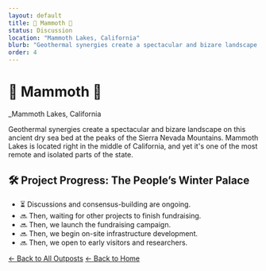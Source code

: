 ```yaml
---
layout: default
title: 🐘 Mammoth 🦖
status: Discussion
location: "Mammoth Lakes, California"
blurb: "Geothermal synergies create a spectacular and bizare landscape on this ancient dry sea bed at the peaks of the Sierra Nevada Mountains."
order: 4
---
```


# 🐘 Mammoth 🦖  
_Mammoth Lakes, California

Geothermal synergies create a spectacular and bizare landscape on this ancient dry sea bed at the peaks of the Sierra Nevada Mountains. Mammoth Lakes is located right in the middle of California, and yet it's one of the most remote and isolated parts of the state.


## 🛠️ Project Progress: The People’s Winter Palace
- ⏳ Discussions and consensus-building are ongoing.
- 🔜 Then, waiting for other projects to finish fundraising.
- 🔜 Then, we launch the fundraising campaign.
- 🔜 Then, we begin on-site infrastructure development.
- 🔜 Then, we open to early visitors and researchers.

[← Back to All Outposts](/outposts/)
[← Back to Home](/)
